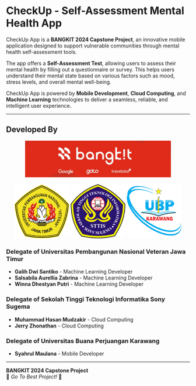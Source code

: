 <h1>CheckUp - Self-Assessment Mental Health App</h1>

<p>CheckUp App is a <strong>BANGKIT 2024 Capstone Project</strong>, an innovative mobile application designed to support vulnerable communities through mental health self-assessment tools.</p>

<p>The app offers a <strong>Self-Assessment Test</strong>, allowing users to assess their mental health by filling out a questionnaire or survey. This helps users understand their mental state based on various factors such as mood, stress levels, and overall mental well-being.</p>

<p>CheckUp App is powered by <strong>Mobile Development</strong>, <strong>Cloud Computing</strong>, and <strong>Machine Learning</strong> technologies to deliver a seamless, reliable, and intelligent user experience.</p>

<hr>

<h2>Developed By</h2>

<p align="center">
  <img src="https://raw.githubusercontent.com/yukinime/logo/main/images/bangkit.png" alt="Bangkit Logo" width="400">
</p>

<p align="center">
  <img src="https://raw.githubusercontent.com/yukinime/logo/main/images/UPN.png" alt="Universitas Brawijaya Logo" width="150">
  <img src="https://raw.githubusercontent.com/yukinime/logo/main/images/STTIS.png" alt="Politeknik Negeri Indramayu Logo" width="150">
  <img src="https://raw.githubusercontent.com/yukinime/logo/main/images/UBP.png" alt="Universitas UBP Logo" width="150">
</p>

<h3>Delegate of Universitas Pembangunan Nasional Veteran Jawa Timur</h3>
<ul>
  <li><strong>Galih Dwi Santiko</strong> - Machine Learning Developer</li>
  <li><strong>Salsabila Aurellia Zabrina</strong> - Machine Learning Developer</li>
  <li><strong>Winna Dhestyan Putri</strong> - Machine Learning Developer</li>
</ul>

<h3>Delegate of Sekolah Tinggi Teknologi Informatika Sony Sugema</h3>
<ul>
  <li><strong>Muhammad Hasan Mudzakir</strong> - Cloud Computing</li>
  <li><strong>Jerry Zhonathan</strong> - Cloud Computing</li>
</ul>

<h3>Delegate of Universitas Buana Perjuangan Karawang</h3>
<ul>
  <li><strong>Syahrul Maulana</strong> - Mobile Developer</li>
</ul>

<hr>

<p><strong>BANGKIT 2024 Capstone Project</strong><br>
🎯 <em>Go To Best Project!</em> 🎯</p>
